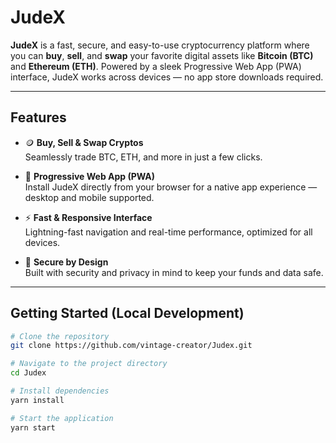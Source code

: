 # JudeX

**JudeX** is a fast, secure, and easy-to-use cryptocurrency platform where you can **buy**, **sell**, and **swap** your favorite digital assets like **Bitcoin (BTC)** and **Ethereum (ETH)**. Powered by a sleek Progressive Web App (PWA) interface, JudeX works across devices — no app store downloads required.

---

## Features

- 🪙 **Buy, Sell & Swap Cryptos**  
  Seamlessly trade BTC, ETH, and more in just a few clicks.

- 📱 **Progressive Web App (PWA)**  
  Install JudeX directly from your browser for a native app experience — desktop and mobile supported.

- ⚡ **Fast & Responsive Interface**  
  Lightning-fast navigation and real-time performance, optimized for all devices.

- 🔐 **Secure by Design**  
  Built with security and privacy in mind to keep your funds and data safe.

---

## Getting Started (Local Development)

```bash
# Clone the repository
git clone https://github.com/vintage-creator/Judex.git

# Navigate to the project directory
cd Judex

# Install dependencies
yarn install

# Start the application
yarn start
